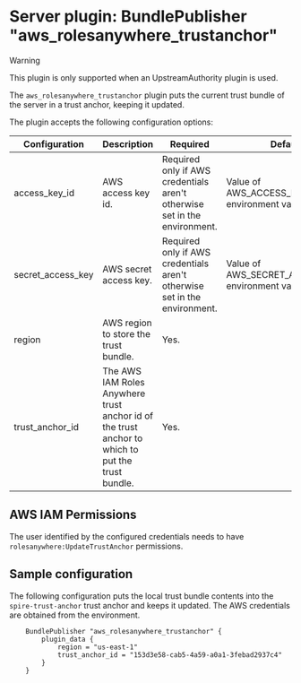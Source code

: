 # Server plugin: BundlePublisher "aws_rolesanywhere_trustanchor"

> [!WARNING]
> This plugin is only supported when an UpstreamAuthority plugin is used.

The `aws_rolesanywhere_trustanchor` plugin puts the current trust bundle of the server
in a trust anchor, keeping it updated.

The plugin accepts the following configuration options:

| Configuration     | Description                                                                                      | Required                                                                  | Default                                              |
|-------------------|--------------------------------------------------------------------------------------------------|---------------------------------------------------------------------------|------------------------------------------------------|
| access_key_id     | AWS access key id.                                                                               | Required only if AWS credentials aren't otherwise set in the environment. | Value of AWS_ACCESS_KEY_ID environment variable.     |
| secret_access_key | AWS secret access key.                                                                           | Required only if AWS credentials aren't otherwise set in the environment. | Value of AWS_SECRET_ACCESS_KEY environment variable. |
| region            | AWS region to store the trust bundle.                                                            | Yes.                                                                      |                                                      |
| trust_anchor_id   | The AWS IAM Roles Anywhere trust anchor id of the trust anchor to which to put the trust bundle. | Yes.                                                                      |                                                      |

## AWS IAM Permissions

The user identified by the configured credentials needs to have `rolesanywhere:UpdateTrustAnchor` permissions.

## Sample configuration

The following configuration puts the local trust bundle contents into the `spire-trust-anchor` trust anchor and keeps it updated. The AWS credentials are obtained from the environment.

```hcl
    BundlePublisher "aws_rolesanywhere_trustanchor" {
        plugin_data {
            region = "us-east-1"
            trust_anchor_id = "153d3e58-cab5-4a59-a0a1-3febad2937c4"
        }
    }
```
